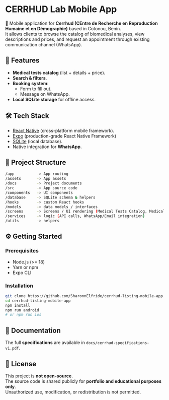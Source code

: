 # CERRHUD Lab Mobile App

📱 Mobile application for **Cerrhud (CEntre de Recherche en Reproduction Humaine et en Démographie)** based in Cotonou, Benin. <br>
It allows clients to browse the catalog of biomedical analyses, view descriptions and prices, and request an appointment through existing communication channel (WhatsApp).

## 🚀 Features

- **Medical tests catalog** (list + details + price).
- **Search & filters**.
- **Booking system**:
  - Form to fill out.
  - Message on WhatsApp.
- **Local SQLite storage** for offline access.

## 🛠️ Tech Stack

- [React Native](https://reactnative.dev/) (cross-platform mobile framework).
- [Expo](https://expo.dev/) (production-grade React Native Framework)
- [SQLite](https://www.sqlite.org/index.html) (local database).
- Native integration for **WhatsApp**.

## 📂 Project Structure

```bash
/app          -> App routing
/assets       -> App assets
/docs         -> Project documents
/src          -> App source code
/components   -> UI components
/database     -> SQLite schema & helpers
/hooks        -> custom React hooks
/models       -> data models / interfaces
/screens      -> Screens / UI rendering (Medical Tests Catalog, Medical Tests Details, Booking)
/services     -> logic (API calls, WhatsApp/Email integration)
/utils        -> helpers
```

## ⚙️ Getting Started

### Prerequisites

- Node.js (>= 18)
- Yarn or npm
- Expo CLI

### Installation

```bash
git clone https://github.com/SharonnElfride/cerrhud-listing-mobile-app.git
cd cerrhud-listing-mobile-app
npm install
npm run android
# or npm run ios
```

## 📖 Documentation

The full **specifications** are available in `docs/cerrhud-specifications-v1.pdf`.

## 📜 License

This project is **not open-source**.  
The source code is shared publicly for **portfolio and educational purposes only**.  
Unauthorized use, modification, or redistribution is not permitted.

